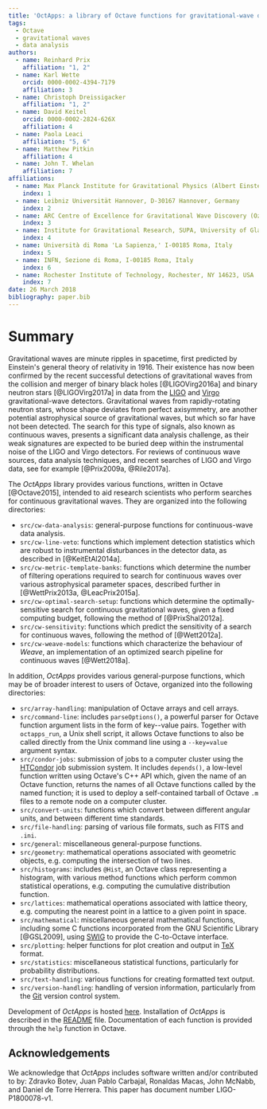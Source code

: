 ```yaml
---
title: 'OctApps: a library of Octave functions for gravitational-wave data analysis'
tags:
  - Octave
  - gravitational waves
  - data analysis
authors:
  - name: Reinhard Prix
    affiliation: "1, 2"
  - name: Karl Wette
    orcid: 0000-0002-4394-7179
    affiliation: 3
  - name: Christoph Dreissigacker
    affiliation: "1, 2"
  - name: David Keitel
    orcid: 0000-0002-2824-626X
    affiliation: 4
  - name: Paola Leaci
    affiliation: "5, 6"
  - name: Matthew Pitkin
    affiliation: 4
  - name: John T. Whelan
    affiliation: 7
affiliations:
  - name: Max Planck Institute for Gravitational Physics (Albert Einstein Institute), D-30167 Hannover, Germany
    index: 1
  - name: Leibniz Universität Hannover, D-30167 Hannover, Germany
    index: 2
  - name: ARC Centre of Excellence for Gravitational Wave Discovery (OzGrav) and Centre for Gravitational Physics, Research School of Physics and Engineering, The Australian National University, ACT 0200, Australia
    index: 3
  - name: Institute for Gravitational Research, SUPA, University of Glasgow, Glasgow G12 8QQ, UK
    index: 4
  - name: Università di Roma 'La Sapienza,' I-00185 Roma, Italy
    index: 5
  - name: INFN, Sezione di Roma, I-00185 Roma, Italy
    index: 6
  - name: Rochester Institute of Technology, Rochester, NY 14623, USA
    index: 7
date: 26 March 2018
bibliography: paper.bib
---
```


# Summary

Gravitational waves are minute ripples in spacetime, first predicted by Einstein's general theory of relativity in 1916.
Their existence has now been confirmed by the recent successful detections of gravitational waves from the collision and merger of binary black holes [@LIGOVirg2016a] and binary neutron stars [@LIGOVirg2017a] in data from the [LIGO](https://www.ligo.org/) and [Virgo](http://www.virgo-gw.eu/) gravitational-wave detectors.
Gravitational waves from rapidly-rotating neutron stars, whose shape deviates from perfect axisymmetry, are another potential astrophysical source of gravitational waves, but which so far have not been detected.
The search for this type of signals, also known as continuous waves, presents a significant data analysis challenge, as their weak signatures are expected to be buried deep within the instrumental noise of the LIGO and Virgo detectors.
For reviews of continuous wave sources, data analysis techniques, and recent searches of LIGO and Virgo data, see for example [@Prix2009a, @Rile2017a].

The *OctApps* library provides various functions, written in Octave [@Octave2015], intended to aid research scientists who perform searches for continuous gravitational waves.
They are organized into the following directories:

- `src/cw-data-analysis`: general-purpose functions for continuous-wave data analysis.
- `src/cw-line-veto`: functions which implement detection statistics which are robust to instrumental disturbances in the detector data, as described in [@KeitEtAl2014a].
- `src/cw-metric-template-banks`: functions which determine the number of filtering operations required to search for continuous waves over various astrophysical parameter spaces, described further in [@WettPrix2013a, @LeacPrix2015a].
- `src/cw-optimal-search-setup`: functions which determine the optimally-sensitive search for continuous gravitational waves, given a fixed computing budget, following the method of [@PrixShal2012a].
- `src/cw-sensitivity`: functions which predict the sensitivity of a search for continuous waves, following the method of [@Wett2012a].
- `src/cw-weave-models`: functions which characterize the behaviour of *Weave*, an implementation of an optimized search pipeline for continuous waves [@Wett2018a].

In addition, *OctApps* provides various general-purpose functions, which may be of broader interest to users of Octave, organized into the following directories:

- `src/array-handling`: manipulation of Octave arrays and cell arrays.
- `src/command-line`: includes `parseOptions()`, a powerful parser for Octave function argument lists in the form of key--value pairs. Together with `octapps_run`, a Unix shell script, it allows Octave functions to also be called directly from the Unix command line using a `--key=value` argument syntax.
- `src/condor-jobs`: submission of jobs to a computer cluster using the [HTCondor](https://research.cs.wisc.edu/htcondor/) job submission system. It includes `depends()`, a low-level function written using Octave's C++ API which, given the name of an Octave function, returns the names of all Octave functions called by the named function; it is used to deploy a self-contained tarball of Octave `.m` files to a remote node on a computer cluster.
- `src/convert-units`: functions which convert between different angular units, and between different time standards.
- `src/file-handling`: parsing of various file formats, such as FITS and `.ini`.
- `src/general`: miscellaneous general-purpose functions.
- `src/geometry`: mathematical operations associated with geometric objects, e.g. computing the intersection of two lines.
- `src/histograms`: includes `@Hist`, an Octave class representing a histogram, with various method functions which perform common statistical operations, e.g. computing the cumulative distribution function.
- `src/lattices`: mathematical operations associated with lattice theory, e.g. computing the nearest point in a lattice to a given point in space.
- `src/mathematical`: miscellaneous general mathematical functions, including some C functions incorporated from the GNU Scientific Library [@GSL2009], using [SWIG](http://www.swig.org/) to provide the C-to-Octave interface.
- `src/plotting`: helper functions for plot creation and output in [TeX](https://www.tug.org/) format.
- `src/statistics`: miscellaneous statistical functions, particularly for probability distributions.
- `src/text-handling`: various functions for creating formatted text output.
- `src/version-handling`: handling of version information, particularly from the [Git](https://git-scm.com/) version control system.

Development of *OctApps* is hosted [here](https://gitlab.aei.uni-hannover.de/octapps/octapps).
Installation of *OctApps* is described in the [README](https://gitlab.aei.uni-hannover.de/octapps/octapps/blob/master/README.md) file.
Documentation of each function is provided through the `help` function in Octave.

## Acknowledgements

We acknowledge that *OctApps* includes software written and/or contributed to by: Zdravko Botev, Juan Pablo Carbajal, Ronaldas Macas, John McNabb, and Daniel de Torre Herrera.
This paper has document number LIGO-P1800078-v1.
